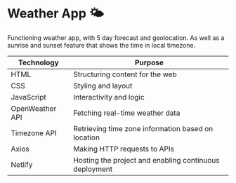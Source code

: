 # Weather App 🌤️

Functioning weather app, with 5 day forecast and geolocation. As well as a sunrise and sunset feature that shows the time in local timezone. 

| Technology        | Purpose                          |
|--------------------|----------------------------------|
| HTML              | Structuring content for the web  |
| CSS               | Styling and layout |
| JavaScript        | Interactivity and logic |
| OpenWeather API   | Fetching real-time weather data  |
| Timezone API      | Retrieving time zone information based on location |
| Axios             | Making HTTP requests to APIs     |
| Netlify           | Hosting the project and enabling continuous deployment |


